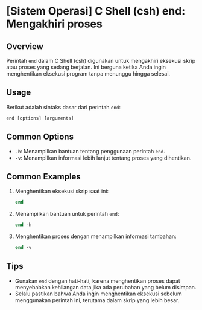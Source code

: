 # [Sistem Operasi] C Shell (csh) end: Mengakhiri proses

## Overview
Perintah `end` dalam C Shell (csh) digunakan untuk mengakhiri eksekusi skrip atau proses yang sedang berjalan. Ini berguna ketika Anda ingin menghentikan eksekusi program tanpa menunggu hingga selesai.

## Usage
Berikut adalah sintaks dasar dari perintah `end`:

```
end [options] [arguments]
```

## Common Options
- `-h`: Menampilkan bantuan tentang penggunaan perintah `end`.
- `-v`: Menampilkan informasi lebih lanjut tentang proses yang dihentikan.

## Common Examples

1. Menghentikan eksekusi skrip saat ini:
   ```csh
   end
   ```

2. Menampilkan bantuan untuk perintah `end`:
   ```csh
   end -h
   ```

3. Menghentikan proses dengan menampilkan informasi tambahan:
   ```csh
   end -v
   ```

## Tips
- Gunakan `end` dengan hati-hati, karena menghentikan proses dapat menyebabkan kehilangan data jika ada perubahan yang belum disimpan.
- Selalu pastikan bahwa Anda ingin menghentikan eksekusi sebelum menggunakan perintah ini, terutama dalam skrip yang lebih besar.